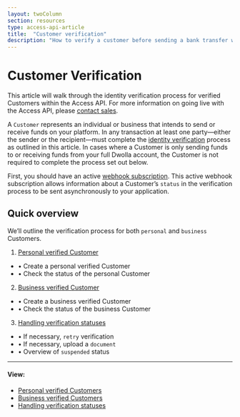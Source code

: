```yaml
---
layout: twoColumn
section: resources
type: access-api-article
title:  "Customer verification"
description: "How to verify a customer before sending a bank transfer with Dwolla's ACH API."
---
```


# Customer Verification

This article will walk through the identity verification process for verified Customers within the Access API. For more information on going live with the Access API, please [contact sales](https://www.dwolla.com/contact).

A `Customer` represents an individual or business that intends to send or receive funds on your platform. In any transaction at least one party—either the sender or the recipient—must complete the [identity verification](https://www.dwolla.com/updates/guide-to-cip-customer-identification-program-dwolla-payments-api/) process as outlined in this article. In cases where a Customer is only sending funds to or receiving funds from your full Dwolla account, the Customer is not required to complete the process set out below.

First, you should have an active [webhook subscription](https://docsv2.dwolla.com/#webhook-subscriptions). This active webhook subscription allows information about a Customer’s `status` in the verification process to be sent asynchronously to your application.
## Quick overview
We’ll outline the verification process for both `personal` and `business` Customers.

1. [Personal verified Customer](/resources/customer-verification/personal-verified-customers.html)
 * &#8226; Create a personal verified Customer
 * &#8226; Check the status of the personal Customer
2. [Business verified Customer](/resources/customer-verification/business-verified-customers.html)
 * &#8226; Create a business verified Customer
 * &#8226; Check the status of the business Customer
3. [Handling verification statuses](/resources/customer-verification/handling-verification-statuses.html)
 * &#8226; If necessary, `retry` verification
 * &#8226; If necessary, upload a `document`
 * &#8226; Overview of `suspended` status

* * *

#### View:

* [Personal verified Customers](/resources/customer-verification/personal-verified-customers.html)
* [Business verified Customers](/resources/customer-verification/business-verified-customers.html)
* [Handling verification statuses](/resources/customer-verification/handling-verification-statuses.html)

